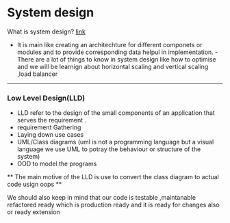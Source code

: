 # System design

What is system design? [link](https://www.youtube.com/watchv=SqcXvc3ZmRU 'sd')
- It is main like creating an architechture for different componets     or modules and to provide corresponding data helpul in implementation.
-There  are a lot of things to know in system design like how to optimise and we will be learnign about horizontal scaling and vertical scaling ,load balancer 

***
### Low Level Design(LLD)

- LLD refer to the design of the small components of an application that serves the requirement .
- requirement Gathering
- Laying down use cases
- UML/Class diagrams (uml is not a programming language but a visual language we use UML to potray the behaviour or structure of the system)
- OOD to model the programs

** The main motive of the LLD is use to convert the class diagram to actual code usign oops **
 
 We should also keep in mind that our code is  testable ,maintanable refactored ready which is production ready and it is ready for changes also or ready extension

